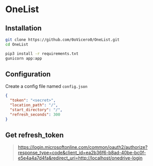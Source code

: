 # OneList

## Installation

```bash
git clone https://github.com/0oVicero0/OneList.git
cd OneList

pip3 install -r requirements.txt
gunicorn app:app
```

## Configuration

Create a config file named `config.json`

```json
{
  "token": "<secret>",
  "location_path": "/",
  "start_directory": "/",
  "refresh_seconds": 300
}
```

## Get refresh_token

> https://login.microsoftonline.com/common/oauth2/authorize?response_type=code&client_id=ea2b36f6-b8ad-40be-bc0f-e5e4a4a7d4fa&redirect_uri=http://localhost/onedrive-login
